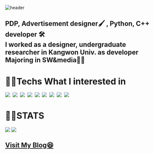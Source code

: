![header](https://capsule-render.vercel.app/api?type=transparent&text=ALSDNWORKS&animation=fadeIn&fontColor=703ee5)

## PDP, Advertisement designer🖌 , Python, C++ developer 🛠 <br> I worked as a designer, undergraduate researcher in Kangwon Univ. as developer <br> Majoring in SW&media👨‍💻 

# 👨‍💻Techs What I interested in

<img src="https://img.shields.io/badge/PS-31A8FF?style=flat-square&logo=Adobe Photoshop&logoColor=white"/></a>&nbsp; 
<img src="https://img.shields.io/badge/Ai-FF9A00?style=flat-square&logo=Adobe Illustrator&logoColor=white"/></a>&nbsp; 
<img src="https://img.shields.io/badge/VSCode-007ACC?style=flat-square&logo=Visual Studio Code&logoColor=white"/></a>&nbsp;
<img src="https://img.shields.io/badge/Python-3776AB?style=flat-square&logo=Python&logoColor=white"/></a>&nbsp; 
<img src="https://img.shields.io/badge/Pandas-150458?style=flat-square&logo=pandas&logoColor=white"/></a>&nbsp;
<img src="https://img.shields.io/badge/PyQt-41CD52?style=flat-square&logo=Qt&logoColor=white"/></a>&nbsp;
<img src="https://img.shields.io/badge/JS-F7DF1E?style=flat-square&logo=JavaScript&logoColor=white"/></a>&nbsp; 
<img src="https://img.shields.io/badge/CPP-00599C?style=flat-square&logo=C%2B%2B&logoColor=white"/></a>&nbsp; 
<img src="https://img.shields.io/badge/MySQL-4479A1?style=flat-square&logo=MySQL&logoColor=white"/></a>&nbsp; 

# 👨‍💻STATS

<a>
  <img align="center" src="https://github-readme-stats.vercel.app/api?username=Alsdnworks&show_icons=true&theme=radical" />
</a>
<a>
  <img align="center" src="http://mazassumnida.wtf/api/v2/generate_badge?boj=alsdream702" />
</a>


## <a href="https://alsdnworks.github.io/">Visit My Blog😆</a>
